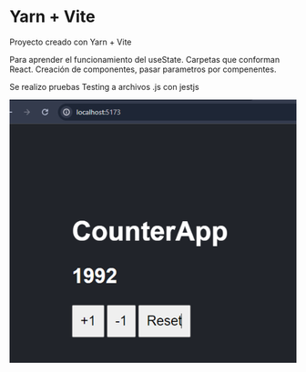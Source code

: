 # Yarn + Vite

Proyecto creado con Yarn + Vite

Para aprender el funcionamiento del useState.
Carpetas que conforman React.
Creación de componentes, pasar parametros por compenentes.

Se realizo pruebas Testing a archivos .js con jestjs

<img src="../imgs/counter-app.PNG">